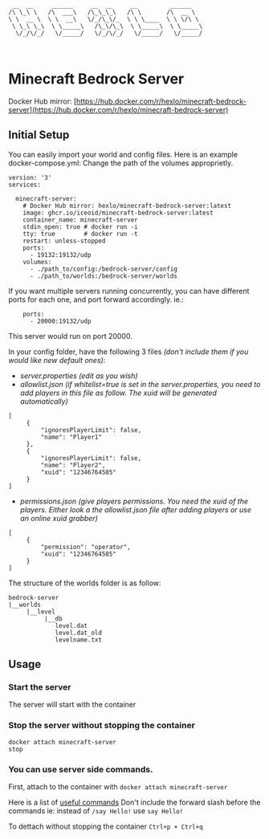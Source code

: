```                
 __  __     ______     __  __     __         ______    
/\ \_\ \   /\  ___\   /\_\_\_\   /\ \       /\  __ \   
\ \  __ \  \ \  __\   \/_/\_\/_  \ \ \____  \ \ \/\ \  
 \ \_\ \_\  \ \_____\   /\_\/\_\  \ \_____\  \ \_____\ 
  \/_/\/_/   \/_____/   \/_/\/_/   \/_____/   \/_____/ 
                                                       
                   
```
# Minecraft Bedrock Server
Docker Hub mirror: [https://hub.docker.com/r/hexlo/minecraft-bedrock-server](https://hub.docker.com/r/hexlo/minecraft-bedrock-server)

## Initial Setup

You can easily import your world and config files. Here is an example docker-compose.yml:
Change the path of the volumes approprietly.
```
version: '3'
services:

  minecraft-server:
    # Docker Hub mirror: hexlo/minecraft-bedrock-server:latest
    image: ghcr.io/iceoid/minecraft-bedrock-server:latest
    container_name: minecraft-server
    stdin_open: true # docker run -i
    tty: true        # docker run -t
    restart: unless-stopped
    ports:
      - 19132:19132/udp
    volumes:
      - ./path_to/config:/bedrock-server/config
      - ./path_to/worlds:/bedrock-server/worlds
```

If you want multiple servers running concurrently, you can have different ports for each one, and port forward accordingly. ie.:
```
    ports:
      - 20000:19132/udp
```
This server would run on port 20000.

In your config folder, have the following 3 files _(don't include them if you would like new default ones)_:
- *server.properties* _(edit as you wish)_
- *allowlist.json* _(if whitelist=true is set in the server.properties, you need to add players in this file as follow. The xuid will be generated automatically)_
```
[
     {
         "ignoresPlayerLimit": false,
         "name": "Player1"
     },
     {
         "ignoresPlayerLimit": false,
         "name": "Player2",
         "xuid": "12346764585"
     }
]
```
- *permissions.json* _(give players permissions. You need the xuid of the players. Either look a the allowlist.json file after adding players or use an online xuid grabber)_
```
[
     {
         "permission": "operator",
         "xuid": "12346764585"
     }
]
```
The structure of the worlds folder is as follow:
```
bedrock-server
|__worlds
     |__level
          |__db
             level.dat
             level.dat_old
             levelname.txt
```

## Usage

### Start the server
The server will start with the container

### Stop the server without stopping the container
`docker attach minecraft-server`\
`stop`

### You can use server side commands. 

First, attach to the container with
`docker attach minecraft-server`

Here is a list of [useful commands](https://minecraftbedrock-archive.fandom.com/wiki/Commands/List_of_Commands)
Don't include the forward slash before the commands ie: instead of `/say Hello!` use `say Hello!`

To dettach without stopping the container
`Ctrl+p + Ctrl+q`
